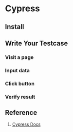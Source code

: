 # Cypress

## Install

## Write Your Testcase
### Visit a page
### Input data
### Click button
### Verify result

## Reference
1. [Cypress Docs](https://docs.cypress.io/guides/end-to-end-testing/writing-your-first-end-to-end-test)
